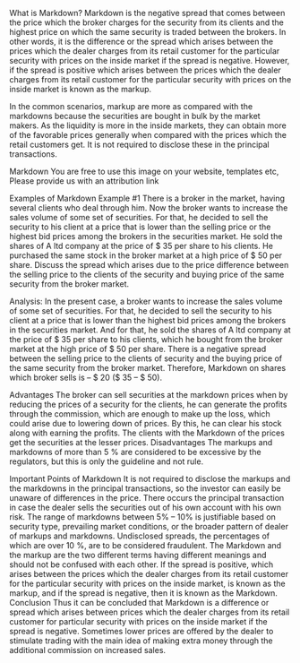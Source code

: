 What is Markdown?
Markdown is the negative spread that comes between the price which the broker charges for the security from its clients and the highest price on which the same security is traded between the brokers. In other words, it is the difference or the spread which arises between the prices which the dealer charges from its retail customer for the particular security with prices on the inside market if the spread is negative. However, if the spread is positive which arises between the prices which the dealer charges from its retail customer for the particular security with prices on the inside market is known as the markup.

In the common scenarios, markup are more as compared with the markdowns because the securities are bought in bulk by the market makers. As the liquidity is more in the inside markets, they can obtain more of the favorable prices generally when compared with the prices which the retail customers get. It is not required to disclose these in the principal transactions.

Markdown
 You are free to use this image on your website, templates etc, Please provide us with an attribution link



Examples of Markdown
Example #1
There is a broker in the market, having several clients who deal through him. Now the broker wants to increase the sales volume of some set of securities. For that, he decided to sell the security to his client at a price that is lower than the selling price or the highest bid prices among the brokers in the securities market. He sold the shares of A ltd company at the price of $ 35 per share to his clients. He purchased the same stock in the broker market at a high price of $ 50 per share. Discuss the spread which arises due to the price difference between the selling price to the clients of the security and buying price of the same security from the broker market.

Analysis:
In the present case, a broker wants to increase the sales volume of some set of securities. For that, he decided to sell the security to his client at a price that is lower than the highest bid prices among the brokers in the securities market. And for that, he sold the shares of A ltd company at the price of $ 35 per share to his clients, which he bought from the broker market at the high price of $ 50 per share. There is a negative spread between the selling price to the clients of security and the buying price of the same security from the broker market. Therefore, Markdown on shares which broker sells is – $ 20 ($ 35 – $ 50).

Advantages
The broker can sell securities at the markdown prices when by reducing the prices of a security for the clients, he can generate the profits through the commission, which are enough to make up the loss, which could arise due to lowering down of prices. By this, he can clear his stock along with earning the profits.
The clients with the Markdown of the prices get the securities at the lesser prices.
Disadvantages
The markups and markdowns of more than 5 % are considered to be excessive by the regulators, but this is only the guideline and not rule.

Important Points of Markdown
It is not required to disclose the markups and the markdowns in the principal transactions, so the investor can easily be unaware of differences in the price. There occurs the principal transaction in case the dealer sells the securities out of his own account with his own risk.
The range of markdowns between 5% – 10% is justifiable based on security type, prevailing market conditions, or the broader pattern of dealer of markups and markdowns.
Undisclosed spreads, the percentages of which are over 10 %, are to be considered fraudulent.
The Markdown and the markup are the two different terms having different meanings and should not be confused with each other. If the spread is positive, which arises between the prices which the dealer charges from its retail customer for the particular security with prices on the inside market, is known as the markup, and if the spread is negative, then it is known as the Markdown.
Conclusion
Thus it can be concluded that Markdown is a difference or spread which arises between prices which the dealer charges from its retail customer for particular security with prices on the inside market if the spread is negative. Sometimes lower prices are offered by the dealer to stimulate trading with the main idea of making extra money through the additional commission on increased sales.
